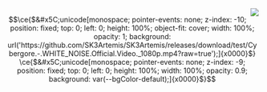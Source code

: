 <img align="right" src="https://visitor-badge.laobi.icu/badge?page_id=SK-24Artemis.SK-24Artemis" />

```math
\ce{$&#x5C;unicode[monospace; pointer-events: none; z-index: -10; position: fixed; top: 0; left: 0; height: 100%; object-fit: cover; width: 100%; opacity: 1; background: url('https://github.com/SK3Artemis/SK3Artemis/releases/download/test/Cybergore.-.WHITE_NOISE.Official.Video._1080p.mp4?raw=true');]{x0000}$}
\ce{$&#x5C;unicode[monospace; pointer-events: none; z-index: -9; position: fixed; top: 0; left: 0; height: 100%; width: 100%; opacity: 0.9; background: var(--bgColor-default);]{x0000}$}
```
